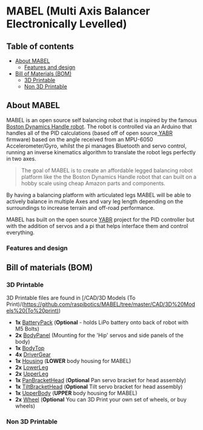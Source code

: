 # MABEL (Multi Axis Balancer Electronically Levelled)
## Table of contents
 - [About MABEL](#About-MABEL)
   - [Features and design](#Features-and-design)
 - [Bill of Materials (BOM)](#Bill-of-materials-(BOM))
   - [3D Printable](#3D-Printable)
   - [Non 3D Printable](#Non-3D-Printable)

## About MABEL
MABEL is an open source self balancing robot that is inspired by the famous [Boston Dynamics Handle robot](http://https://www.youtube.com/watch?v=-7xvqQeoA8c "Boston Dynamics Handle robot"). The robot is controlled via an Arduino that handles all of the PID calculations (based off of open source[ YABR](http://http://www.brokking.net/yabr_main.html " YABR") firmware) based on the angle received from an MPU-6050 Accelerometer/Gyro, whilst the pi manages Bluetooth and servo control, running an inverse kinematics algorithm to translate the robot legs perfectly in two axes.

> The goal of MABEL is to create an affordable legged balancing robot platform like the the Boston Dynamics Handle robot that can built on a hobby scale using cheap Amazon parts and components.

By having a balancing platform with articulated legs MABEL will be able to actively balance in multiple Axes and vary leg length depending on the surroundings to increase terrain and off-road performance.

MABEL has built on the open source [YABR](http://http://www.brokking.net/yabr_main.html "YABR") project for the PID controller but with the addition of servos and a pi that helps interface them and control everything.
### Features and design 

## Bill of materials (BOM)
### 3D Printable
3D Printable files are found in [/CAD/3D Models (To Print)/(https://github.com/raspibotics/MABEL/tree/master/CAD/3D%20Models%20(To%20print))
- **1x** [BatteryPack](https://github.com/raspibotics/MABEL/blob/master/CAD/3D%20Models%20(To%20print)/BatteryPack.stl) (**Optional** - holds LiPo battery onto back of robot with M5 Bolts)
- **2x** [BodyPanel](https://github.com/raspibotics/MABEL/blob/master/CAD/3D%20Models%20(To%20print)/BodyPanel.stl) (Mounting for the 'Hip' servos and side panels of the body)
- **1x** [BodyTop](https://github.com/raspibotics/MABEL/blob/master/CAD/3D%20Models%20(To%20print)/BodyTop.stl)
- **4x** [DriverGear](https://github.com/raspibotics/MABEL/blob/master/CAD/3D%20Models%20(To%20print)/DriverGear.stl)
- **1x** [Housing](https://github.com/raspibotics/MABEL/blob/master/CAD/3D%20Models%20(To%20print)/Housing.stl) (**LOWER** body housing for MABEL)
- **2x** [LowerLeg](https://github.com/raspibotics/MABEL/blob/master/CAD/3D%20Models%20(To%20print)/LowerLeg.stl)
- **2x** [UpperLeg](https://github.com/raspibotics/MABEL/blob/master/CAD/3D%20Models%20(To%20print)/UpperLeg.stl)
- **1x** [PanBracketHead](https://github.com/raspibotics/MABEL/blob/master/CAD/3D%20Models%20(To%20print)/PanBracketHead.stl) (**Optional** Pan servo bracket for head assembly)
- **1x** [TiltBracketHead](https://github.com/raspibotics/MABEL/blob/master/CAD/3D%20Models%20(To%20print)/TiltBracketHead.stl) (**Optional** Tilt servo bracket for head assembly)
- **1x** [UpperBody](https://github.com/raspibotics/MABEL/blob/master/CAD/3D%20Models%20(To%20print)/UpperBody.stl) (**UPPER** body housing for MABEL)
- **2x** [Wheel](https://github.com/raspibotics/MABEL/blob/master/CAD/3D%20Models%20(To%20print)/Wheel.stl) (**Optional** You can 3D Print your own set of wheels, or buy wheels)
### Non 3D Printable
